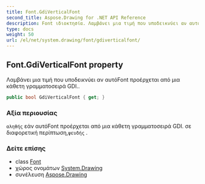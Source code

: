 ```yaml
---
title: Font.GdiVerticalFont
second_title: Aspose.Drawing for .NET API Reference
description: Font ιδιοκτησία. Λαμβάνει μια τιμή που υποδεικνύει αν αυτόFont προέρχεται από μια κάθετη γραμματοσειρά GDI..
type: docs
weight: 50
url: /el/net/system.drawing/font/gdiverticalfont/
---
```

## Font.GdiVerticalFont property

Λαμβάνει μια τιμή που υποδεικνύει αν αυτόFont προέρχεται από μια κάθετη γραμματοσειρά GDI..

```csharp
public bool GdiVerticalFont { get; }
```

### Αξία περιουσίας

`αληθής` εάν αυτόFont προέρχεται από μια κάθετη γραμματοσειρά GDI. σε διαφορετική περίπτωση,`ψευδής` .

### Δείτε επίσης

* class [Font](../)
* χώρος ονομάτων [System.Drawing](../../font/)
* συνέλευση [Aspose.Drawing](../../../)


